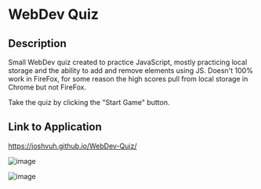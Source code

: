 # WebDev Quiz

## Description

Small WebDev quiz created to practice JavaScript, mostly practicing local storage and the ability to add and remove elements using JS. Doesn't 100% work in FireFox, for some reason the high scores pull from local storage in Chrome but not FireFox.

Take the quiz by clicking the "Start Game" button.

## Link to Application
https://joshvuh.github.io/WebDev-Quiz/

![image](https://user-images.githubusercontent.com/114708968/200218581-49988b19-9e91-4d89-8578-131c57088dd9.png)


![image](https://user-images.githubusercontent.com/114708968/200218602-bb8fcccd-7b34-4223-a012-f49e6ab95276.png)
